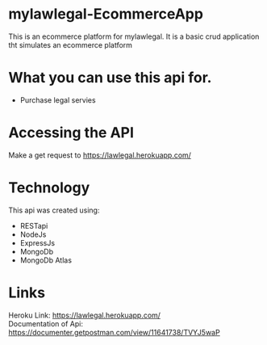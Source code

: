 # mylawlegal-EcommerceApp
This is an ecommerce platform for mylawlegal. It is a basic crud application tht simulates an ecommerce platform

                    

# What you can use this api for.
* Purchase legal servies


# Accessing the API 
Make a get request to https://lawlegal.herokuapp.com/ <br/>

# Technology
This api was created using:
* RESTapi
* NodeJs
* ExpressJs
* MongoDb
* MongoDb Atlas


# Links
Heroku Link: https://lawlegal.herokuapp.com/ <br/>
Documentation of Api: https://documenter.getpostman.com/view/11641738/TVYJ5waP

